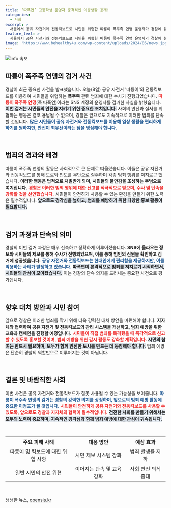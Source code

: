 ```yaml
---
title: ‘따폭연’ 고등학생 운영자 충격적인 이중생활 공개!
categories:
  - 사회
excerpt: >
  서울에서 공유 자전거와 전동킥보드로 시민을 위협한 따릉이 폭주족 연맹 운영자가 경찰에 붙잡혔습니다. 자세한 내용, 클릭해서 확인해보세요!
feature_text: >
  서울에서 공유 자전거와 전동킥보드로 시민을 위협한 따릉이 폭주족 연맹 운영자가 경찰에 붙잡혔습니다. 자세한 내용, 클릭해서 확인해보세요!
image: 'https://www.behealthy4u.com/wp-content/uploads/2024/06/news.jpg'
---
```


<p><img src="https://www.behealthy4u.com/wp-content/uploads/2024/06/news.jpg" alt="info 속보" /></p>

<h2 data-ke-size="size26">따릉이 폭주족 연맹의 검거 사건</h2>

<p data-ke-size="size16">경찰이 최근 중요한 사건을 발표했습니다. 오늘(8일) 공유 자전거 '따릉이'와 전동킥보드를 이용하여 시민들을 위협하는 <b>폭주족</b> 관련 범죄에 대한 수사가 진행되었습니다. <b><span style="color: #ee2323;">따릉이 폭주족 연맹</span></b>(즉 따폭연)이라는 SNS 계정의 운영자를 검거한 사실을 밝혔습니다. <b><span style="background-color: #21538527;">이번 검거는 시민들의 안전을 지키기 위한 중요한 조치입니다.</span></b> 사회의 안전과 질서를 위협하는 행동은 결코 용납될 수 없으며, 경찰은 앞으로도 지속적으로 이러한 범죄를 단속할 것입니다. <b><span style="color: #1a5490;">많은 시민들이 공유 자전거와 전동킥보드를 이용해 일상 생활을 편리하게 하기를 원하지만, 안전이 최우선이라는 점을 명심해야 합니다.</span></b></p>

<p data-ke-size="size16">&nbsp;</p>

<h2 data-ke-size="size26">범죄의 경과와 배경</h2>

<p data-ke-size="size16">따릉이 폭주족 연맹의 활동은 사회적으로 큰 문제로 떠올랐습니다. 이들은 공유 자전거와 전동킥보드를 통해 도로와 인도를 무단으로 질주하며 각종 범죄 행위를 저지르곤 했습니다. <b>이러한 행동은 법적으로 처벌받게 되며, 시민들의 불안감을 조성하는 주범으로 여겨집니다.</b> <b><span style="color: #ee2323;">경찰은 이러한 범죄 행위에 대한 신고를 적극적으로 받으며, 수사 및 단속을 강화할 것을 선언했습니다.</span></b> 시민들이 안전하게 사용할 수 있는 환경을 만들기 위한 노력은 필수적입니다. <b><span style="background-color: #21538527;">앞으로도 경각심을 높이고, 범죄를 예방하기 위한 다양한 홍보 활동이 필요합니다.</span></b></p>

<p data-ke-size="size16">&nbsp;</p>

<h2 data-ke-size="size26">검거 과정과 단속의 의미</h2>

<p data-ke-size="size16">경찰의 이번 검거 과정은 매우 신속하고 정확하게 이루어졌습니다. <b>SNS에 올라오는 정보와 시민들의 제보를 통해 수사가 진행되었으며, 이를 통해 범인의 신원을 확인하고 검거에 성공했습니다.</b> <b><span style="color: #1a5490;">공유 자전거와 전동킥보드는 현대인에게 편리함을 제공하지만, 이를 악용하는 사례가 발생하고 있습니다.</span></b> <b><span style="background-color: #21538527;">따폭연이 본격적으로 범죄를 저지르기 시작하면서, 시민들의 관심이 모아졌습니다.</span></b> 이는 경찰의 단속 의지를 드러내는 중요한 사건으로 평가됩니다.</p>

<p data-ke-size="size16">&nbsp;</p>

<h2 data-ke-size="size26">향후 대처 방안과 시민 참여</h2>

<p data-ke-size="size16">앞으로 경찰은 이러한 범죄를 막기 위해 더욱 강력한 대처 방안을 마련해야 합니다. <b>지자체와 협력하여 공유 자전거 및 전동킥보드의 관리 시스템을 개선하고, 범죄 예방을 위한 교육과 캠페인을 진행할 예정입니다.</b> <b><span style="color: #ee2323;">시민들이 직접 범죄를 목격했을 때 즉각적으로 신고할 수 있도록 홍보할 것이며, 범죄 예방을 위한 감시 활동도 강화할 계획입니다.</span></b> <b><span style="background-color: #21538527;">시민의 참여는 반드시 필요하며, 모두가 함께 안전한 도시를 만드는 데 동참해야 합니다.</span></b> 범죄 예방은 단순히 경찰의 역할만으로 이루어지는 것이 아닙니다.</p>

<p data-ke-size="size16">&nbsp;</p>

<h2 data-ke-size="size26">결론 및 바람직한 사회</h2>

<p data-ke-size="size16">이번 사건은 공유 자전거와 전동킥보드가 잘못 사용될 수 있는 가능성을 보여줍니다. <b><span style="color: #1a5490;">따릉이 폭주족 연맹의 검거는 경찰의 강력한 의지를 상징하며, 앞으로의 범죄 예방 활동에 중요한 이정표가 될 것입니다.</span></b> <b><span style="color: #ee2323;">시민들이 안전하게 공유 자전거와 전동킥보드를 사용할 수 있도록, 앞으로도 경찰과 지자체의 협력이 필수적입니다.</span></b> <b><span style="background-color: #21538527;">건전한 사회를 만들기 위해서는 모두의 노력이 중요하며, 지속적인 경각심과 함께 범죄 예방에 대한 관심이 귀속됩니다.</span></b></p>

<p data-ke-size="size16">&nbsp;</p>

<table style="width: 100%">
<tr>
<td style="text-align: center; height: 17px;"><b>주요 피해 사례</b></td>
<td style="text-align: center; height: 17px;"><b>대응 방안</b></td>
<td style="text-align: center; height: 17px;"><b>예상 효과</b></td>
</tr>
<tr>
<td style="text-align: center;">따릉이 및 킥보드에 대한 위협 사항</td>
<td style="text-align: center;">시민 제보 시스템 강화</td>
<td style="text-align: center;">범죄 발생률 저하</td>
</tr>
<tr>
<td style="text-align: center;">일반 시민의 안전 위협</td>
<td style="text-align: center;">이어지는 단속 및 교육 강화</td>
<td style="text-align: center;">사회 안전 의식 증대</td>
</tr>
</table>

<p data-ke-size="size16">&nbsp;</p>
생생한 뉴스, <a href="https://opensis.kr" rel="dofollow">opensis.kr</a>


